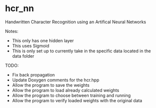 # hcr_nn
Handwritten Character Recognition using an Artifical Neural Networks

Notes:
* This only has one hidden layer
* This uses Sigmoid
* This is only set up to currently take in the specific data located in the data folder

TODO:
* Fix back propagation
* Update Doxygen comments for the hcr.hpp
* Allow the program to save the weights
* Allow the program to load already calculated weights
* Allow the program to choose between training and running
* Allow the program to verify loaded weights with the original data